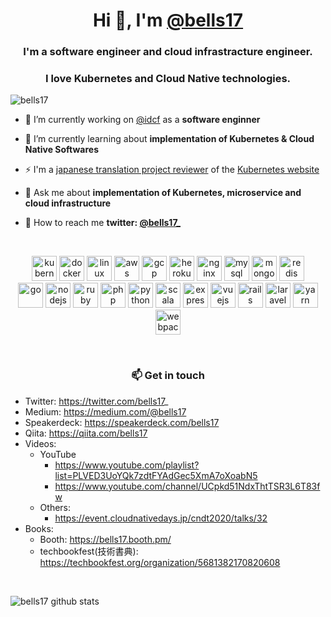 <h1 align="center">Hi 👋, I'm <a href="https://github.com/bells17">@bells17</a></h1>
<h3 align="center">I'm a software engineer and cloud infrastracture engineer.</h3>
<h3 align="center">I love Kubernetes and Cloud Native technologies.</h3>

<p align="left"> <img src="https://komarev.com/ghpvc/?username=bells17" alt="bells17" /> </p>

- 🔭 I’m currently working on [@idcf](https://github.com/idcf) as a **software enginner**

- 🌱 I’m currently learning about **implementation of Kubernetes & Cloud Native Softwares**

- ⚡ I'm a [japanese translation project reviewer](https://github.com/orgs/kubernetes/teams/sig-docs-ja-reviews/members) of the [Kubernetes website](https://kubernetes.io/)

- 💬 Ask me about **implementation of Kubernetes, microservice and cloud infrastructure**

- 👯 How to reach me **twitter: [@bells17_](https://twitter.com/bells17_)**

<br>
<p align="center">
<img src="https://www.vectorlogo.zone/logos/kubernetes/kubernetes-icon.svg" alt="kubernetes" width="40" height="40"/>
<img src="https://devicons.github.io/devicon/devicon.git/icons/docker/docker-original-wordmark.svg" alt="docker" width="40" height="40"/> 
<img src="https://devicons.github.io/devicon/devicon.git/icons/linux/linux-original.svg" alt="linux" width="40" height="40"/> 
<img src="https://devicons.github.io/devicon/devicon.git/icons/amazonwebservices/amazonwebservices-original-wordmark.svg" alt="aws" width="40" height="40"/>  
<img src="https://www.vectorlogo.zone/logos/google_cloud/google_cloud-icon.svg" alt="gcp" width="40" height="40"/> 
<img src="https://www.vectorlogo.zone/logos/heroku/heroku-icon.svg" alt="heroku" width="40" height="40"/> 
<img src="https://devicons.github.io/devicon/devicon.git/icons/nginx/nginx-original.svg" alt="nginx" width="40" height="40"/>
<img src="https://devicons.github.io/devicon/devicon.git/icons/mysql/mysql-original-wordmark.svg" alt="mysql" width="40" height="40"/> 
<img src="https://devicons.github.io/devicon/devicon.git/icons/mongodb/mongodb-original-wordmark.svg" alt="mongodb" width="40" height="40"/>
<img src="https://devicons.github.io/devicon/devicon.git/icons/redis/redis-original-wordmark.svg" alt="redis" width="40" height="40"/> 

<br>
<img src="https://devicons.github.io/devicon/devicon.git/icons/go/go-original.svg" alt="go" width="40" height="40"/>
<img src="https://devicons.github.io/devicon/devicon.git/icons/nodejs/nodejs-original-wordmark.svg" alt="nodejs" width="40" height="40"/>
<img src="https://devicons.github.io/devicon/devicon.git/icons/ruby/ruby-original.svg" alt="ruby" width="40" height="40"/>
<img src="https://devicons.github.io/devicon/devicon.git/icons/php/php-original.svg" alt="php" width="40" height="40"/>
<img src="https://devicons.github.io/devicon/devicon.git/icons/python/python-original.svg" alt="python" width="40" height="40"/>
<img src="https://devicons.github.io/devicon/devicon.git/icons/scala/scala-original.svg" alt="scala" width="40" height="40"/>
<img src="https://devicons.github.io/devicon/devicon.git/icons/express/express-original-wordmark.svg" alt="express" width="40" height="40"/> 
<img src="https://devicons.github.io/devicon/devicon.git/icons/vuejs/vuejs-original-wordmark.svg" alt="vuejs" width="40" height="40"/> 
<img src="https://devicons.github.io/devicon/devicon.git/icons/rails/rails-original-wordmark.svg" alt="rails" width="40" height="40"/> 
<img src="https://devicons.github.io/devicon/devicon.git/icons/laravel/laravel-plain-wordmark.svg" alt="laravel" width="40" height="40"/>
<img src="https://devicons.github.io/devicon/devicon.git/icons/yarn/yarn-original-wordmark.svg" alt="yarn" width="40" height="40"/> 
<img src="https://devicons.github.io/devicon/devicon.git/icons/webpack/webpack-original-wordmark.svg" alt="webpack" width="40" height="40"/> 
</p>
<br>


<h3 align="center">📫 Get in touch</h3>

- Twitter: https://twitter.com/bells17_
- Medium: https://medium.com/@bells17
- Speakerdeck: https://speakerdeck.com/bells17
- Qiita: https://qiita.com/bells17
- Videos:
  - YouTube
    - https://www.youtube.com/playlist?list=PLVED3UoYQk7zdtFYAdGec5XmA7oXoabN5
    - https://www.youtube.com/channel/UCpkd51NdxThtTSR3L6T83fw
  - Others:
    - https://event.cloudnativedays.jp/cndt2020/talks/32
- Books:
  - Booth: https://bells17.booth.pm/
  - techbookfest(技術書典): https://techbookfest.org/organization/5681382170820608



<br>

![bells17 github stats](https://github-readme-stats.vercel.app/api?username=bells17&show_icons=true&hide_border=true)
